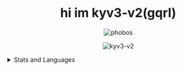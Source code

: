 <h1 align="center">hi im kyv3-v2(gqrl)
  </h1>
  <p align="center"> <img src="https://i.ibb.co/vBDbcTw/phobos.png" alt="phobos" border="0"></p>
  
  <p align="center"> <img src="https://komarev.com/ghpvc/?username=kyv3-v2&style=flat-square" alt="kyv3-v2" /> </p>

<details>

<summary> Stats and Languages </summary>
<a href="https://github.com/kyv3-v2">
<p align="center"> <img height="200em" src="https://github-readme-stats.vercel.app/api?username=kyv3-v2&include_all_commits=true&count_private=true&show_icons=true&line_height=20&title_color=7A7ADB&icon_color=2234AE&text_color=D3D3D3&bg_color=0,000000,130F40" alt="kyv3-v2's Github Stats.">
<img height="200em" src="https://github-readme-stats.vercel.app/api/top-langs/?username=kyv3-v2&layout=compact&langs_count=8&theme=tokyonight" alt="kyv3-v2's Github Language Stats.">
</a></div>
